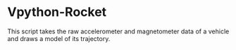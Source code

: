 # Vpython-Rocket

This script takes the raw accelerometer and magnetometer data of a vehicle and draws a model of its trajectory.
